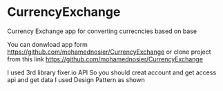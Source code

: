 # CurrencyExchange

Currency Exchange app for converting currecncies based on base 

You can donwload app form https://github.com/mohamednosier/CurrencyExchange
or clone project from this link https://github.com/mohamednosier/CurrencyExchange

I used 3rd library fixer.io API  So you should creat account and get access api and get data 
I used Design Pattern as shown 

